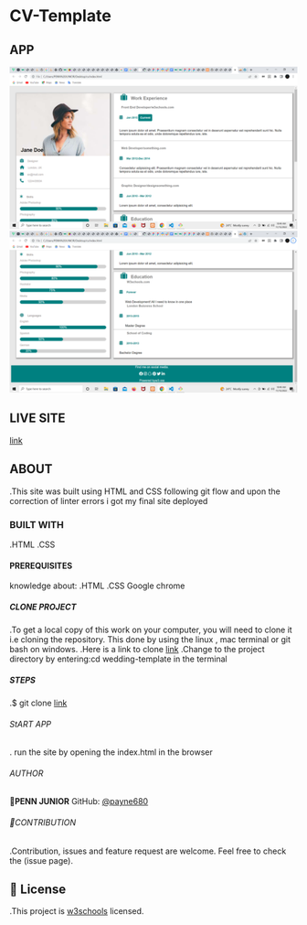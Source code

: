 # CV-Template
## APP
![home](./asset/image/Screenshot%20(4).png)
![footer](./asset/image/Screenshot%20(5).png)
## LIVE SITE
[link](https://payne680.github.io/cv-template/)
## ABOUT
 .This site was built using HTML and CSS following git flow and upon the correction of linter errors i got my final site deployed
### BUILT WITH
 .HTML
 .CSS
#### PREREQUISITES
 knowledge about:
 .HTML
 .CSS
 Google chrome
##### CLONE PROJECT
  .To get a local copy of this work on your computer, you will need to clone it i.e cloning the repository. This done   by using the linux , mac terminal or git bash  on windows.
  .Here is a link to clone [link](git@github.com:Payne680/cv-template.git)
  .Change to the project directory by entering:cd wedding-template in the terminal
##### STEPS
  .$ git clone [link](git@github.com:Payne680/cv-template.git)
###### StART APP
. run the site by opening the index.html in the browser
###### AUTHOR
👤**PENN JUNIOR**
GitHub: [@payne680](https://github.com/Payne680)
###### 🤝CONTRIBUTION
.Contribution, issues and feature request are welcome.
Feel free to check the (issue page).
## 📝 License
.This project is [w3schools](https://www.w3schools.com/) licensed.